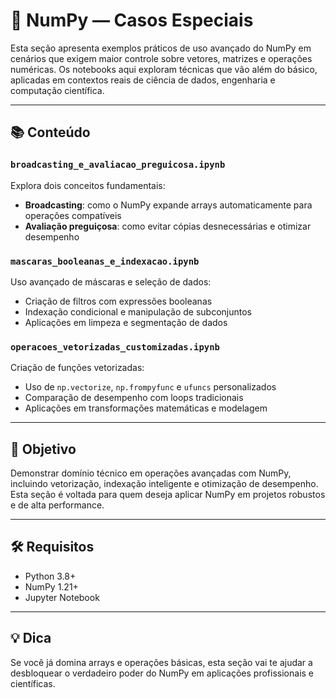 # 🧩 NumPy — Casos Especiais

Esta seção apresenta exemplos práticos de uso avançado do NumPy em cenários que exigem maior controle sobre vetores, matrizes e operações numéricas. Os notebooks aqui exploram técnicas que vão além do básico, aplicadas em contextos reais de ciência de dados, engenharia e computação científica.

---

## 📚 Conteúdo

### `broadcasting_e_avaliacao_preguicosa.ipynb`
Explora dois conceitos fundamentais:

- **Broadcasting**: como o NumPy expande arrays automaticamente para operações compatíveis  
- **Avaliação preguiçosa**: como evitar cópias desnecessárias e otimizar desempenho  

### `mascaras_booleanas_e_indexacao.ipynb`
Uso avançado de máscaras e seleção de dados:

- Criação de filtros com expressões booleanas  
- Indexação condicional e manipulação de subconjuntos  
- Aplicações em limpeza e segmentação de dados  

### `operacoes_vetorizadas_customizadas.ipynb`
Criação de funções vetorizadas:

- Uso de `np.vectorize`, `np.frompyfunc` e `ufuncs` personalizados  
- Comparação de desempenho com loops tradicionais  
- Aplicações em transformações matemáticas e modelagem  

---

## 🎯 Objetivo

Demonstrar domínio técnico em operações avançadas com NumPy, incluindo vetorização, indexação inteligente e otimização de desempenho. Esta seção é voltada para quem deseja aplicar NumPy em projetos robustos e de alta performance.

---

## 🛠️ Requisitos

- Python 3.8+
- NumPy 1.21+
- Jupyter Notebook

---

## 💡 Dica

Se você já domina arrays e operações básicas, esta seção vai te ajudar a desbloquear o verdadeiro poder do NumPy em aplicações profissionais e científicas.
